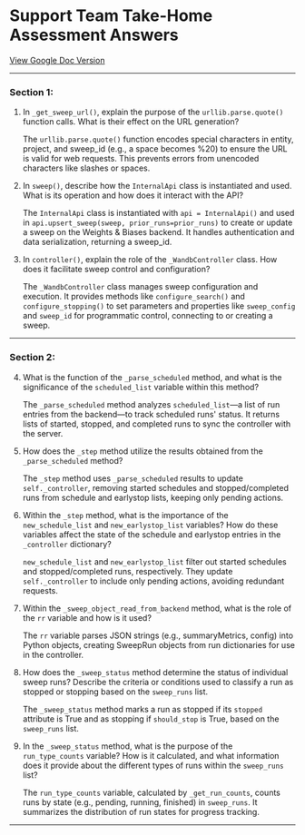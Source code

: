 # Support Team Take-Home Assessment Answers

[View Google Doc Version](https://docs.google.com/document/d/154R35DxuTyABwhDU7-_eVlaeRQ4hc-VWCZujx8o8vQo/edit?usp=sharing)

---

### Section 1:

1. In `_get_sweep_url()`, explain the purpose of the `urllib.parse.quote()` function calls. What is their effect on the URL generation?
   
   The `urllib.parse.quote()` function encodes special characters in entity, project, and sweep_id (e.g., a space becomes %20) to ensure the URL is valid for web requests. This prevents errors from unencoded characters like slashes or spaces.

2. In `sweep()`, describe how the `InternalApi` class is instantiated and used. What is its operation and how does it interact with the API?
   
   The `InternalApi` class is instantiated with `api = InternalApi()` and used in `api.upsert_sweep(sweep, prior_runs=prior_runs)` to create or update a sweep on the Weights & Biases backend. It handles authentication and data serialization, returning a sweep_id.

3. In `controller()`, explain the role of the `_WandbController` class. How does it facilitate sweep control and configuration?
   
   The `_WandbController` class manages sweep configuration and execution. It provides methods like `configure_search()` and `configure_stopping()` to set parameters and properties like `sweep_config` and `sweep_id` for programmatic control, connecting to or creating a sweep.

---

### Section 2:

4. What is the function of the `_parse_scheduled` method, and what is the significance of the `scheduled_list` variable within this method?
   
   The `_parse_scheduled` method analyzes `scheduled_list`—a list of run entries from the backend—to track scheduled runs' status. It returns lists of started, stopped, and completed runs to sync the controller with the server.

5. How does the `_step` method utilize the results obtained from the `_parse_scheduled` method?
   
   The `_step` method uses `_parse_scheduled` results to update `self._controller`, removing started schedules and stopped/completed runs from schedule and earlystop lists, keeping only pending actions.

6. Within the `_step` method, what is the importance of the `new_schedule_list` and `new_earlystop_list` variables? How do these variables affect the state of the schedule and earlystop entries in the `_controller` dictionary?
   
   `new_schedule_list` and `new_earlystop_list` filter out started schedules and stopped/completed runs, respectively. They update `self._controller` to include only pending actions, avoiding redundant requests.

7. Within the `_sweep_object_read_from_backend` method, what is the role of the `rr` variable and how is it used?
   
   The `rr` variable parses JSON strings (e.g., summaryMetrics, config) into Python objects, creating SweepRun objects from run dictionaries for use in the controller.

8. How does the `_sweep_status` method determine the status of individual sweep runs? Describe the criteria or conditions used to classify a run as stopped or stopping based on the `sweep_runs` list.
   
   The `_sweep_status` method marks a run as stopped if its `stopped` attribute is True and as stopping if `should_stop` is True, based on the `sweep_runs` list.

9. In the `_sweep_status` method, what is the purpose of the `run_type_counts` variable? How is it calculated, and what information does it provide about the different types of runs within the `sweep_runs` list?
   
   The `run_type_counts` variable, calculated by `_get_run_counts`, counts runs by state (e.g., pending, running, finished) in `sweep_runs`. It summarizes the distribution of run states for progress tracking.

---

